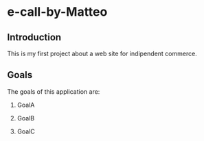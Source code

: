 # e-call-by-Matteo

## Introduction
This is my first project about a web site for indipendent commerce.

## Goals
The goals of this application are:

1. GoalA

2. GoalB  

3. GoalC
